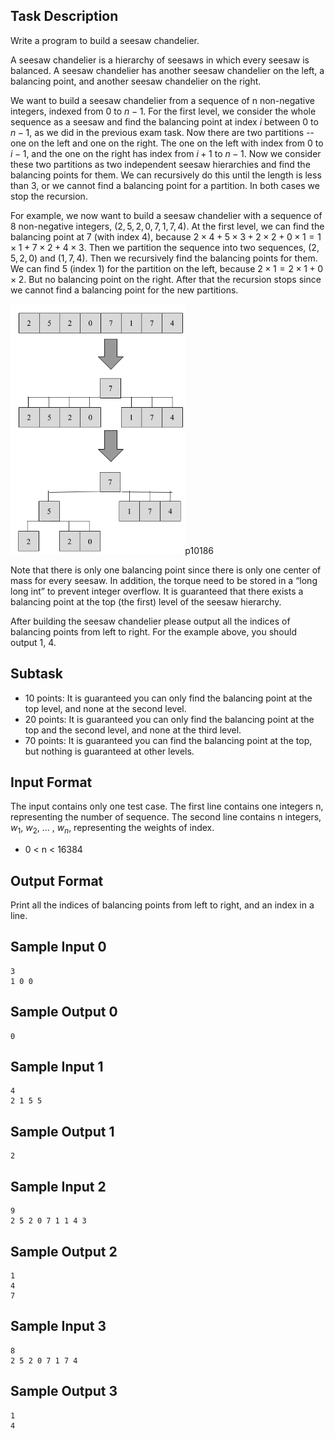 ## Task Description ##

Write a program to build a seesaw chandelier.

A seesaw chandelier is a hierarchy of seesaws in which every seesaw is balanced. A seesaw chandelier has another seesaw chandelier on the left, a balancing point, and another seesaw chandelier on the right.

We want to build a seesaw chandelier from a sequence of n non-negative integers, indexed from $0$ to $n-1$. For the first level, we consider the whole sequence as a seesaw and find the balancing point at index $i$ between $0$ to $n-1$, as we did in the previous exam task.  Now there are two partitions -- one on the left and one on the right. The one on the left with index from $0$ to $i-1$, and the one on the right has index from $i+1$ to $n-1$.  Now we consider these two partitions as two independent seesaw hierarchies and find the balancing points for them. We can recursively do this until the length is less than $3$, or we cannot find a balancing point for a partition. In both cases we stop the recursion.

For example, we now want to build a seesaw chandelier with a sequence of 8 non-negative integers, $(2,5,2,0,7,1,7,4)$. At the first level, we can find the balancing point at 7 (with index 4), because $2\times 4+5\times 3+2\times 2+0\times 1=1\times 1+7\times 2+4\times 3$.  Then we partition the sequence into two sequences, $(2,5,2,0)$ and $(1,7,4)$.  Then we recursively find the balancing points for them. We can find 5 (index 1) for the partition on the left, because $2\times 1=2\times 1+0\times 2$.  But no balancing point on the right.  After that the recursion stops since we cannot find a balancing point for the new partitions. 

<div class="pure-g">
	<div class="pure-u-1-1"><img class="pure-img-responsive" src="10186.png" alt="" style="max-height: 400px;"><span class="caption" >p10186</span></div>
</div>

Note that there is only one balancing point since there is only one center of mass for every seesaw. In addition, the torque need to be stored in a “long long int” to prevent integer overflow.  It is guaranteed that there exists a balancing point at the top (the first) level of the seesaw hierarchy.

After building the seesaw chandelier please output all the indices of balancing points from left to right.  For the example above, you should output 1, 4.


## Subtask ##

- 10 points: It is guaranteed you can only find the balancing point at the top level, and none at the second level.
- 20 points: It is guaranteed you can only find the balancing point at the top and the second level, and none at the third level.
- 70 points: It is guaranteed you can find the balancing point at the top, but nothing is guaranteed at other levels.


## Input Format ##

The input contains only one test case.  The first line contains one integers n, representing the number of sequence.  The second line contains n integers, $w_{1}$, $w_{2}$, … , $w_{n}$, representing the weights of index.

- 0 < n < 16384

## Output Format ##

Print all the indices of balancing points from left to right, and an index in a line.

## Sample Input 0 ##

```
3
1 0 0

```

## Sample Output 0 ##

```
0

```

## Sample Input 1 ##

```
4
2 1 5 5

```

## Sample Output 1 ##

```
2

```

## Sample Input 2 ##

```
9
2 5 2 0 7 1 1 4 3

```

## Sample Output 2 ##

```
1
4
7

```

## Sample Input 3 ##

```
8
2 5 2 0 7 1 7 4

```

## Sample Output 3 ##

```
1
4

```
